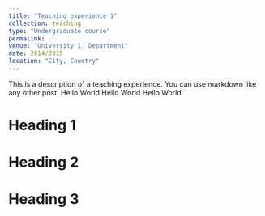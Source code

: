 ```yaml
---
title: "Teaching experience 1"
collection: teaching
type: "Undergraduate course"
permalink: 
venue: "University 1, Department"
date: 2014/2015
location: "City, Country"
---
```


This is a description of a teaching experience. You can use markdown like any other post.
Hello World
Hello World
Hello World

Heading 1
======

Heading 2
======

Heading 3
======
